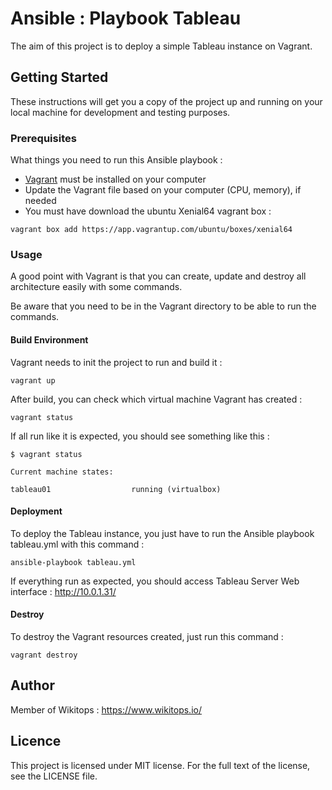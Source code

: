 # Ansible : Playbook Tableau

The aim of this project is to deploy a simple Tableau instance on Vagrant.

## Getting Started

These instructions will get you a copy of the project up and running on your local machine for development and testing purposes.

### Prerequisites

What things you need to run this Ansible playbook :

* [Vagrant](https://www.vagrantup.com/docs/installation/) must be installed on your computer
* Update the Vagrant file based on your computer (CPU, memory), if needed
* You must have download the ubuntu Xenial64 vagrant box :

```
vagrant box add https://app.vagrantup.com/ubuntu/boxes/xenial64
```

### Usage

A good point with Vagrant is that you can create, update and destroy all architecture easily with some commands.

Be aware that you need to be in the Vagrant directory to be able to run the commands.

#### Build Environment

Vagrant needs to init the project to run and build it :

```
vagrant up
```

After build, you can check which virtual machine Vagrant has created :

```
vagrant status
```

If all run like it is expected, you should see something like this :

```
$ vagrant status

Current machine states:

tableau01                  running (virtualbox)
```

#### Deployment

To deploy the Tableau instance, you just have to run the Ansible playbook tableau.yml with this command :

```
ansible-playbook tableau.yml
```

If everything run as expected, you should  access Tableau Server Web interface : http://10.0.1.31/

#### Destroy

To destroy the Vagrant resources created, just run this command :

```
vagrant destroy
```

## Author

Member of Wikitops : https://www.wikitops.io/

## Licence

This project is licensed under MIT license. For the full text of the license, see the LICENSE file.
